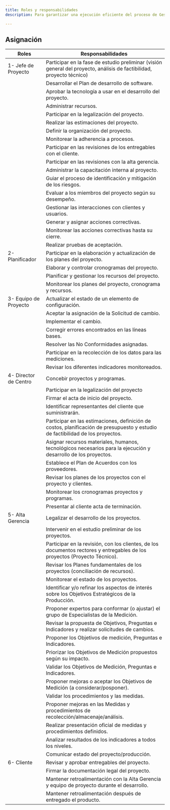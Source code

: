 ```yaml
---
title: Roles y responsabilidades
description: Para garantizar una ejecución eficiente del proceso de Gestión de Portafolios (GPf), se han definido roles clave con responsabilidades específicas que aseguran la identificación, priorización y control de proyectos y programas alineados con los objetivos estratégicos de la organización.

---
```


## Asignación

 | Roles      | Responsabilidades                          |
 | --------- | ------------------------------------------- |
 |1- Jefe de Proyecto | Participar en la fase de estudio preliminar (visión general del proyecto, análisis de factibilidad, proyecto técnico) |
 |  | Desarrollar el Plan de desarrollo de software. |
 |  | Aprobar la tecnología a usar en el desarrollo del proyecto. |
 |  | Administrar recursos. |
 |  | Participar en la legalización del proyecto. |
 |  | Realizar las estimaciones del proyecto. |
 |  | Definir la organización del proyecto. |
 |  | Monitorear la adherencia a procesos.  |
 |  | Participar en las revisiones de los entregables con el cliente.|
 |  | Participar en las revisiones con la alta gerencia.  |
 |  | Administrar la capacitación interna al proyecto. |
 |  | Guiar el proceso de identificación y mitigación de los riesgos. |
 |  | Evaluar a los miembros del proyecto según su desempeño. |
 |  | Gestionar las interacciones con clientes y usuarios. |
 |  | Generar y asignar acciones correctivas. |
 |  | Monitorear las acciones correctivas hasta su cierre. |
 |  | Realizar pruebas de aceptación. |
 |2- Planificador | Participar en la elaboración y actualización de los planes del proyecto. |
 |  | Elaborar y controlar cronogramas del proyecto.  |
 |  | Planificar y gestionar los recursos del proyecto. |
 |  |Monitorear los planes del proyecto, cronograma y recursos.  |
 |3- Equipo de Proyecto  |Actualizar el estado de un elemento de configuración. |
 |  |Aceptar la asignación de la Solicitud de cambio. |
 |  |Implementar el cambio. |
 |  |Corregir errores encontrados en las líneas bases. |
 |  |Resolver las No Conformidades asignadas. |
 |  |Participar en la recolección de los datos para las mediciones. |
 |  |Revisar los diferentes indicadores monitoreados. |
 |4- Director de Centro  |Concebir proyectos y programas. |
 |  |Participar en la legalización del proyecto|
 |  | Firmar el acta de inicio del proyecto. |
 |  |Identificar representantes del cliente que suministrarán. |
 |  |Participar en las estimaciones, definición de costos, planificación de presupuesto y estudio de factibilidad de los proyectos.  |
 |  |Asignar recursos materiales, humanos, tecnológicos necesarios para la ejecución y desarrollo de los proyectos. |
 |  |Establece el Plan de Acuerdos con los proveedores.  |
 |  |Revisar los planes de los proyectos con el proyecto y clientes. |
 |  |Monitorear los cronogramas proyectos y programas.  |
 |  |Presentar al cliente acta de terminación. |
 |5- Alta Gerencia | Legalizar el desarrollo de los proyectos. |
|  | Intervenir en el estudio preliminar de los proyectos. |
|  | Participar en la revisión, con los clientes, de los documentos rectores y entregables de los proyectos (Proyecto Técnico). |
|  | Revisar los Planes fundamentales de los proyectos (conciliación de recursos). |
|  | Monitorear el estado de los proyectos. |
|  | Identificar y/o refinar los aspectos de interés sobre los Objetivos Estratégicos de la Producción. |
|  | Proponer expertos para conformar (o ajustar) el grupo de Especialistas de la Medición. |
|  | Revisar la propuesta de Objetivos, Preguntas e Indicadores y realizar solicitudes de cambios. |
|  | Proponer los Objetivos de medición, Preguntas e Indicadores. |
|  | Priorizar los Objetivos de Medición propuestos según su impacto. |
|  | Validar los Objetivos de Medición, Preguntas e Indicadores. |
|  | Proponer mejoras o aceptar los Objetivos de Medición (a considerar/posponer). |
|  | Validar los procedimientos y las medidas. |
|  | Proponer mejoras en las Medidas y procedimientos de recolección/almacenaje/análisis. |
|  | Realizar presentación oficial de medidas y procedimientos definidos. |
|  | Analizar resultados de los indicadores a todos los niveles. |
|  | Comunicar estado del proyecto/producción. |
|6- Cliente | Revisar y aprobar entregables del proyecto. |
|  | Firmar la documentación legal del proyecto. |
|  | Mantener retroalimentación con la Alta Gerencia y equipo de proyecto durante el desarrollo. |
|  | Mantener retroalimentación después de entregado el producto. |
